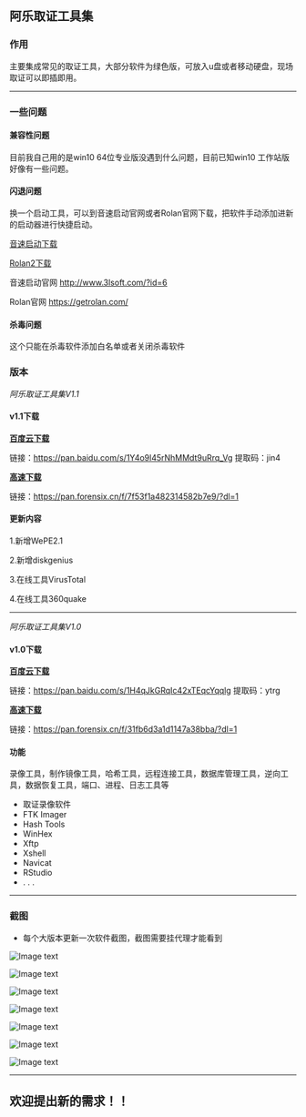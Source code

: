 ## 阿乐取证工具集
### 作用
主要集成常见的取证工具，大部分软件为绿色版，可放入u盘或者移动硬盘，现场取证可以即插即用。

---

### 一些问题
#### 兼容性问题 

目前我自己用的是win10 64位专业版没遇到什么问题，目前已知win10 工作站版好像有一些问题。

#### 闪退问题

换一个启动工具，可以到音速启动官网或者Rolan官网下载，把软件手动添加进新的启动器进行快捷启动。

[音速启动下载](http://www.3lsoft.com/zb_users/upload/2020/01/setup_vstart6.exe)

[Rolan2下载](https://kzzkz.gz.bcebos.com/setup.exe)

音速启动官网 http://www.3lsoft.com/?id=6

Rolan官网 https://getrolan.com/

#### 杀毒问题

这个只能在杀毒软件添加白名单或者关闭杀毒软件

### 版本

*阿乐取证工具集V1.1*

#### v1.1下载

[**百度云下载**](https://pan.baidu.com/s/1Y4o9l45rNhMMdt9uRrq_Vg)

链接：https://pan.baidu.com/s/1Y4o9l45rNhMMdt9uRrq_Vg
提取码：jin4

[**高速下载**](https://pan.forensix.cn/f/7f53f1a482314582b7e9/?dl=1)

链接：https://pan.forensix.cn/f/7f53f1a482314582b7e9/?dl=1

#### 更新内容
1.新增WePE2.1

2.新增diskgenius

3.在线工具VirusTotal

4.在线工具360quake

---

*阿乐取证工具集V1.0*

#### v1.0下载

[**百度云下载**](https://pan.baidu.com/s/1H4qJkGRqIc42xTEqcYqqlg)

链接：https://pan.baidu.com/s/1H4qJkGRqIc42xTEqcYqqlg
提取码：ytrg

[**高速下载**](https://pan.forensix.cn/f/31fb6d3a1d1147a38bba/?dl=1)

链接：https://pan.forensix.cn/f/31fb6d3a1d1147a38bba/?dl=1

#### 功能
录像工具，制作镜像工具，哈希工具，远程连接工具，数据库管理工具，逆向工具，数据恢复工具，端口、进程、日志工具等
* 取证录像软件
* FTK Imager
* Hash Tools
* WinHex
* Xftp
* Xshell
* Navicat
* RStudio
* . . .

---

### 截图

* 每个大版本更新一次软件截图，截图需要挂代理才能看到

![Image text](https://raw.githubusercontent.com/zmzmon/zmzm/main/%E5%B7%A5%E5%85%B7%E6%88%AA%E5%9B%BE/1.png)

![Image text](https://raw.githubusercontent.com/zmzmon/zmzm/main/%E5%B7%A5%E5%85%B7%E6%88%AA%E5%9B%BE/2.png)

![Image text](https://raw.githubusercontent.com/zmzmon/zmzm/main/%E5%B7%A5%E5%85%B7%E6%88%AA%E5%9B%BE/3.png)

![Image text](https://raw.githubusercontent.com/zmzmon/zmzm/main/%E5%B7%A5%E5%85%B7%E6%88%AA%E5%9B%BE/4.png)

![Image text](https://raw.githubusercontent.com/zmzmon/zmzm/main/%E5%B7%A5%E5%85%B7%E6%88%AA%E5%9B%BE/5.png)

![Image text](https://raw.githubusercontent.com/zmzmon/zmzm/main/%E5%B7%A5%E5%85%B7%E6%88%AA%E5%9B%BE/6.png)

![Image text](https://raw.githubusercontent.com/zmzmon/zmzm/main/%E5%B7%A5%E5%85%B7%E6%88%AA%E5%9B%BE/7.png)


---
## 欢迎提出新的需求！！
